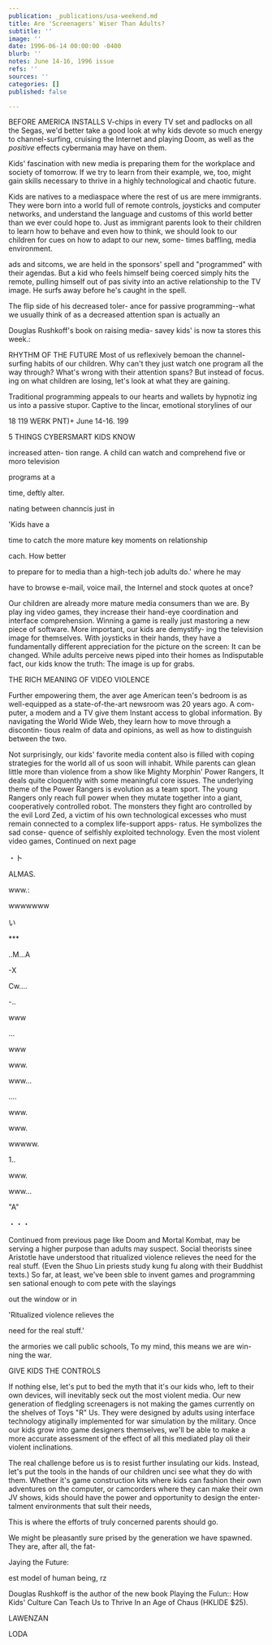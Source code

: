 ```yaml
---
publication: _publications/usa-weekend.md
title: Are 'Screenagers' Wiser Than Adults?
subtitle: ''
image: ''
date: 1996-06-14 00:00:00 -0400
blurb: ''
notes: June 14-16, 1996 issue
refs: ''
sources: ''
categories: []
published: false

---
```

BEFORE AMERICA INSTALLS V-chips in every TV set and padlocks on all the Segas, we'd better take a good look at why kids devote so much energy to channel-surfing, cruising the Internet and playing Doom, as well as the _positive_ effects cybermania may have on them.

Kids' fascination with new media is preparing them for the workplace and society of tomorrow. If we try to learn from their example, we, too, might gain skills necessary to thrive in a highly technological and chaotic future.

Kids are natives to a mediaspace where the rest of us are mere immigrants. They were born into a world full of remote controls, joysticks and computer networks, and understand the language and customs of this world better than we ever could hope to. Just as immigrant parents look to their children to learn how to behave and even how to think, we should look to our children for cues on how to adapt to our new, some- times baffling, media environment.

ads and sitcoms, we are held in the sponsors' spell and "programmed" with their agendas. But a kid who feels himself being coerced simply hits the remote, pulling himself out of pas sivity into an active relationship to the TV image. He surfs away before he's caught in the spell.

The flip side of his decreased toler- ance for passive programming--what we usually think of as a decreased attention span is actually an

Douglas Rushkoff's book on raising media- savey kids' is now ta stores this week.:

RHYTHM OF THE FUTURE Most of us reflexively bemoan the channel-surfing habits of our children. Why can't they just watch one program all the way through? What's wrong with their attention spans? But instead of focus. ing on what children are losing, let's look at what they are gaining.

Traditional programming appeals to our hearts and wallets by hypnotiz ing us into a passive stupor. Captive to the lincar, emotional storylines of our

18 119 WERK PNT)+ June 14-16. 199

5 THINGS CYBERSMART KIDS KNOW

increased atten- tion range. A child can watch and comprehend five or moro television

programs at a

time, deftly alter.

nating between channcis just in

'Kids have a

time to catch the more mature key moments on relationship

cach. How better

to prepare for to media than a high-tech job adults do.' where he may

have to browse e-mail, voice mail, the Internel and stock quotes at once?

Our children are already more mature media consumers than we are. By play ing video games, they increase their hand-eye coordination and interface comprehension. Winning a game is really just mastoring a new piece of software. More important, our kids are demystify- ing the television image for themselves. With joysticks in their hands, they have a fundamentally different appreciation for the picture on the screen: It can be changed. While adults perceive news piped into their homes as Indisputable fact, our kids know the truth: The image is up for grabs.

THE RICH MEANING OF VIDEO VIOLENCE

Further empowering them, the aver age American teen's bedroom is as well-equipped as a state-of-the-art newsroom was 20 years ago. A com- puter, a modem and a TV give them Instant access to global information. By navigating the World Wide Web, they learn how to move through a discontin- tious realm of data and opinions, as well as how to distinguish between the two.

Not surprisingly, our kids' favorite media content also is filled with coping strategies for the world all of us soon will inhabit. While parents can glean little more than violence from a show like Mighty Morphin' Power Rangers, It deals quite cloquently with some meaningful core issues. The underlying theme of the Power Rangers is evolution as a team sport. The young Rangers only reach full power when they mutate together into a giant, cooperatively controlled robot. The monsters they fight aro controlled by the evil Lord Zed, a victim of his own technological excesses who must remain connected to a complex life-support apps- ratus. He symbolizes the sad conse- quence of selfishly exploited technology. Even the most violent video games, Continued on next page

・ト

ALMAS.

www.:

wwwwwww

い

\***

..M...A

\-X

Cw....

\-..

www

...

www

www.

www...

....

www.

www.

wwwww.

1\..

www.

www...

"A"

・・・

Continued from previous page like Doom and Mortal Kombat, may be serving a higher purpose than adults may suspect. Social theorists sinee Aristotle have understood that ritualized violence relieves the need for the real stuff. (Even the Shuo Lin priests study kung fu along with their Buddhist texts.) So far, at least, we've been sble to invent games and programming sen sational enough to com pete with the slayings

out the window or in

'Ritualized violence relieves the

need for the real stuff.'

the armories we call public schools, To my mind, this means we are win- ning the war.

GIVE KIDS THE CONTROLS

If nothing else, let's put to bed the myth that it's our kids who, left to their own devices, will inevitably seck out the most violent media. Our new generation of fledgling screenagers is not making the games currently on the shelves of Toys "R" Us. They were designed by adults using interface technology atiginally implemented for war simulation by the military. Once our kids grow into game designers themselves, we'll be able to make a more accurate assessment of the effect of all this mediated play oli their violent inclinations.

The real challenge before us is to resist further insulating our kids. Instead, let's put the tools in the hands of our children unci see what they do with them. Whether it's game construction kits where kids can fashion their own adventures on the computer, or camcorders where they can make their own JV shows, kids should have the power and opportunity to design the enter- talment environments that sult their needs,

This is where the efforts of truly concerned parents should go.

We might be pleasantly sure prised by the generation we have spawned. They are, after all, the fat-

Jaying the Future:

est model of human being, rz

Douglas Rushkoff is the author of the new book Playing the Fulun:: How Kids' Culture Can Teach Us to Thrive In an Age of Chaus (HKLIDE $25).

LAWENZAN

LODA